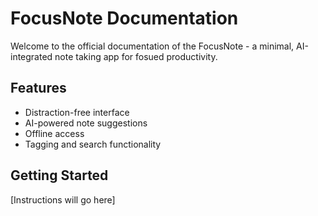 # FocusNote Documentation

Welcome to the official documentation of the FocusNote - a minimal, AI-integrated note taking app for fosued productivity.

## Features
- Distraction-free interface
- AI-powered note suggestions
- Offline access
- Tagging and search functionality

## Getting Started
[Instructions will go here]